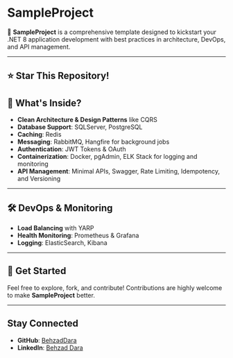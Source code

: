 # SampleProject

🚀 **SampleProject** is a comprehensive template designed to kickstart your .NET 8 application development with best practices in architecture, DevOps, and API management.

---

## ⭐ Star This Repository!

## 🔧 What's Inside?

- **Clean Architecture & Design Patterns** like CQRS
- **Database Support**: SQLServer, PostgreSQL
- **Caching**: Redis
- **Messaging**: RabbitMQ, Hangfire for background jobs
- **Authentication**: JWT Tokens & OAuth
- **Containerization**: Docker, pgAdmin, ELK Stack for logging and monitoring
- **API Management**: Minimal APIs, Swagger, Rate Limiting, Idempotency, and Versioning

---

## 🛠 DevOps & Monitoring

- **Load Balancing** with YARP
- **Health Monitoring**: Prometheus & Grafana
- **Logging**: ElasticSearch, Kibana

---

## 📝 Get Started

Feel free to explore, fork, and contribute! Contributions are highly welcome to make **SampleProject** better.

---

## Stay Connected

- **GitHub**: [BehzadDara](https://github.com/BehzadDara)
- **LinkedIn**: [Behzad Dara](https://www.linkedin.com/in/behzaddara/)
